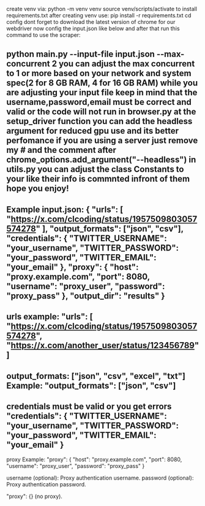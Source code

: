 create venv via: python -m venv venv
source venv/scripts/activate
to install requirements.txt after creating venv use: pip install -r requirements.txt
cd config
dont forget to download the latest version of chrome for our webdriver
now config the input.json like below and after that run this command to use the scraper:

python main.py --input-file input.json --max-concurrent 2
you can adjust the max concurrent to 1 or more based on your network and system spec(2 for 8 GB RAM, 4 for 16 GB RAM)
while you are adjusting your input file keep in mind that the username,password,email must be correct and valid or the code will not run
in browser.py at the setup_driver function you can add the headless argument for reduced gpu use and its better perfomance if you are using a server just remove my # and the comment after chrome_options.add_argument("--headless")
in utils.py you can adjust the class Constants to your like their info is commnted infront of them
hope you enjoy!
--------------------------------------------------------------------------------------------------------------------------------------------------------
Example input.json:
{
  "urls": [
    "https://x.com/clcoding/status/1957509803057574278"
  ],
  "output_formats": ["json", "csv"],
  "credentials": {
    "TWITTER_USERNAME": "your_username",
    "TWITTER_PASSWORD": "your_password",
    "TWITTER_EMAIL": "your_email"
  },
  "proxy": {
    "host": "proxy.example.com",
    "port": 8080,
    "username": "proxy_user",
    "password": "proxy_pass"
  },
  "output_dir": "results"
}
-----------------------------------------------------------------------------------------------------------------------------------------------------------------
urls example:
"urls": [
  "https://x.com/clcoding/status/1957509803057574278",
  "https://x.com/another_user/status/123456789"
]
------------------------------------------------------------------------------------------------------------------------------------------------------------------
output_formats:
["json", "csv", "excel", "txt"]
Example:
"output_formats": ["json", "csv"]
------------------------------------------------------------------------------------------------------------------------------------------------------------------

credentials must be valid or you get errors
"credentials": {
  "TWITTER_USERNAME": "your_username",
  "TWITTER_PASSWORD": "your_password",
  "TWITTER_EMAIL": "your_email"
}
------------------------------------------------------------------------------------------------------------------------------------------------------------------

proxy Example:
"proxy": {
  "host": "proxy.example.com",
  "port": 8080,
  "username": "proxy_user",
  "password": "proxy_pass"
}

username (optional): Proxy authentication username.
password (optional): Proxy authentication password.

 
"proxy": {} (no proxy).

